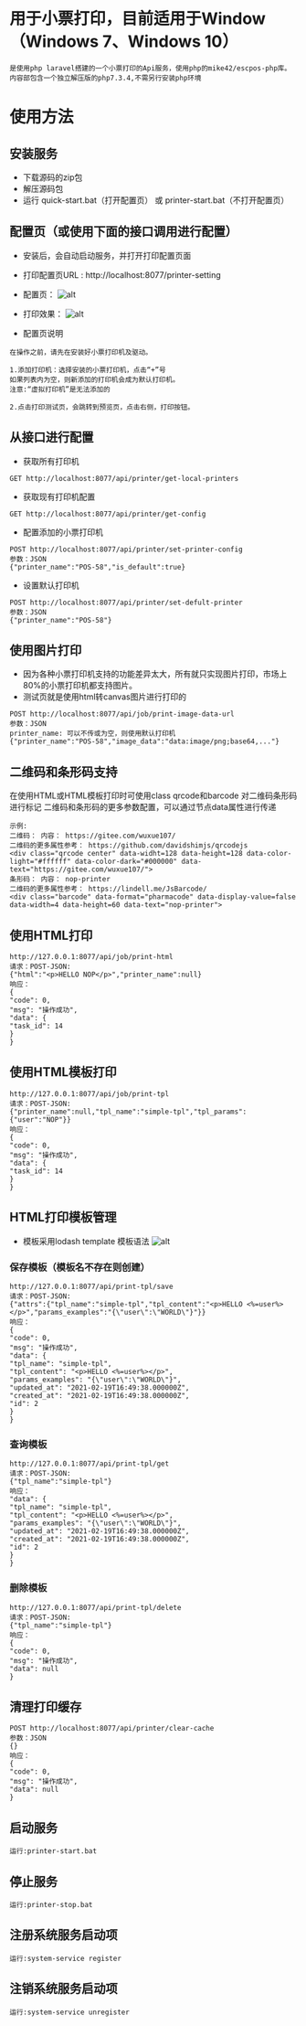 # 用于小票打印，目前适用于Window（Windows 7、Windows 10）
    是使用php laravel搭建的一个小票打印的Api服务，使用php的mike42/escpos-php库。
    内容部包含一个独立解压版的php7.3.4,不需另行安装php环境

# 使用方法

## 安装服务
- 下载源码的zip包
- 解压源码包
- 运行 quick-start.bat（打开配置页） 或 printer-start.bat（不打开配置页）

## 配置页（或使用下面的接口调用进行配置）
- 安装后，会自动启动服务，并打开打印配置页面
- 打印配置页URL : http://localhost:8077/printer-setting
- 配置页：
![alt](./printer-setting.png)
- 打印效果：
![alt](./printer-test.jpg)

- 配置页说明
```
在操作之前，请先在安装好小票打印机及驱动。

1.添加打印机：选择安装的小票打印机，点击“+”号
如果列表内为空，则新添加的打印机会成为默认打印机。
注意:“虚拟打印机”是无法添加的

2.点击打印测试页，会跳转到预览页，点击右侧，打印按钮。
```

## 从接口进行配置
- 获取所有打印机
```
GET http://localhost:8077/api/printer/get-local-printers
```
- 获取现有打印机配置
```$xslt
GET http://localhost:8077/api/printer/get-config
```

- 配置添加的小票打印机
```$xslt
POST http://localhost:8077/api/printer/set-printer-config
参数：JSON
{"printer_name":"POS-58","is_default":true}
```

- 设置默认打印机
```$xslt
POST http://localhost:8077/api/printer/set-defult-printer
参数：JSON
{"printer_name":"POS-58"}
```

## 使用图片打印

- 因为各种小票打印机支持的功能差异太大，所有就只实现图片打印，市场上80%的小票打印机都支持图片。
- 测试页就是使用html转canvas图片进行打印的

```
POST http://localhost:8077/api/job/print-image-data-url
参数：JSON
printer_name: 可以不传或为空，则使用默认打印机
{"printer_name":"POS-58","image_data":"data:image/png;base64,..."}

```
## 二维码和条形码支持
在使用HTML或HTML模板打印时可使用class qrcode和barcode 对二维码条形码进行标记
二维码和条形码的更多参数配置，可以通过节点data属性进行传递
```
示例:
二维码： 内容： https://gitee.com/wuxue107/
二维码的更多属性参考： https://github.com/davidshimjs/qrcodejs
<div class="qrcode center" data-widht=128 data-height=128 data-color-light="#ffffff" data-color-dark="#000000" data-text="https://gitee.com/wuxue107/">
条形码： 内容： nop-printer
二维码的更多属性参考： https://lindell.me/JsBarcode/
<div class="barcode" data-format="pharmacode" data-display-value=false data-width=4 data-height=60 data-text="nop-printer">

```
## 使用HTML打印
```
http://127.0.0.1:8077/api/job/print-html
请求：POST-JSON:
{"html":"<p>HELLO NOP</p>","printer_name":null}
响应：
{
"code": 0,
"msg": "操作成功",
"data": {
"task_id": 14
}
}
```


## 使用HTML模板打印
```
http://127.0.0.1:8077/api/job/print-tpl
请求：POST-JSON:
{"printer_name":null,"tpl_name":"simple-tpl","tpl_params":{"user":"NOP"}}
响应：
{
"code": 0,
"msg": "操作成功",
"data": {
"task_id": 14
}
}
```

## HTML打印模板管理 
- 模板采用lodash template 模板语法
![alt](./tpl-manager.png)

### 保存模板（模板名不存在则创建）
```
http://127.0.0.1:8077/api/print-tpl/save
请求：POST-JSON:
{"attrs":{"tpl_name":"simple-tpl","tpl_content":"<p>HELLO <%=user%></p>","params_examples":"{\"user\":\"WORLD\"}"}}
响应：
{
"code": 0,
"msg": "操作成功",
"data": {
"tpl_name": "simple-tpl",
"tpl_content": "<p>HELLO <%=user%></p>",
"params_examples": "{\"user\":\"WORLD\"}",
"updated_at": "2021-02-19T16:49:38.000000Z",
"created_at": "2021-02-19T16:49:38.000000Z",
"id": 2
}
}
```
### 查询模板
```
http://127.0.0.1:8077/api/print-tpl/get
请求：POST-JSON:
{"tpl_name":"simple-tpl"}
响应：
"data": {
"tpl_name": "simple-tpl",
"tpl_content": "<p>HELLO <%=user%></p>",
"params_examples": "{\"user\":\"WORLD\"}",
"updated_at": "2021-02-19T16:49:38.000000Z",
"created_at": "2021-02-19T16:49:38.000000Z",
"id": 2
}
}
```
### 删除模板
```
http://127.0.0.1:8077/api/print-tpl/delete
请求：POST-JSON:
{"tpl_name":"simple-tpl"}
响应：
{
"code": 0,
"msg": "操作成功",
"data": null
}
```

## 清理打印缓存
```$xslt
POST http://localhost:8077/api/printer/clear-cache
参数：JSON
{}
响应：
{
"code": 0,
"msg": "操作成功",
"data": null
}
```

## 启动服务
    运行:printer-start.bat

## 停止服务
    运行:printer-stop.bat

## 注册系统服务启动项
    运行:system-service register
    
## 注销系统服务启动项
    运行:system-service unregister


